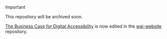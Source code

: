 > [!IMPORTANT]
> This repository will be archived soon.
>
> [The Business Case for Digital Accessibility](https://www.w3.org/WAI/business-case/) is now edited in the [wai-website](https://github.com/w3c/wai-website) repository.
